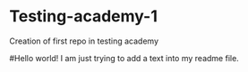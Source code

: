 # Testing-academy-1
Creation of first repo in testing academy


#Hello world!
I am just trying to add a text into my readme file.
